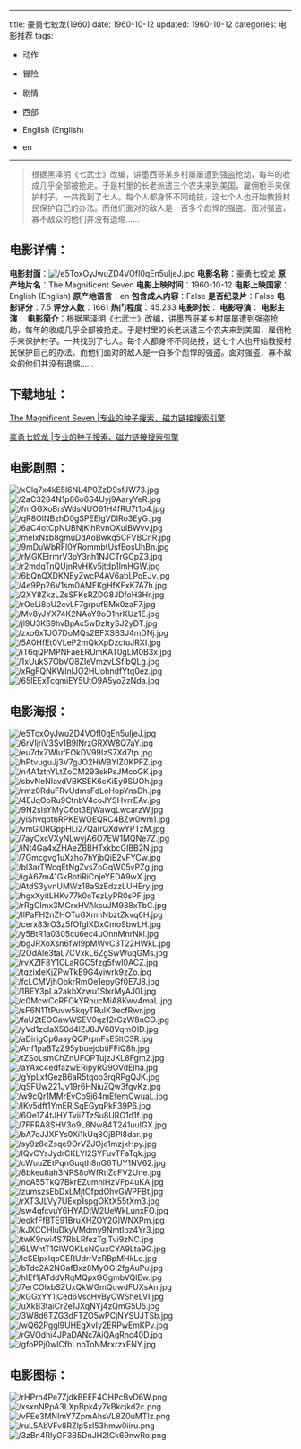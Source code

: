 
---
title: 豪勇七蛟龙(1960)
date: 1960-10-12
updated: 1960-10-12
categories: 电影推荐
tags:
- 动作
- 冒险
- 剧情
- 西部

- English (English)
- en
---


> 根据黑泽明《七武士》改编，讲墨西哥某乡村屡屡遭到强盗抢劫，每年的收成几乎全部被抢走。于是村里的长老派遣三个农夫来到美国，雇佣枪手来保护村子。一共找到了七人。每个人都身怀不同绝技，这七个人也开始教授村民保护自己的办法。而他们面对的敌人是一百多个彪悍的强盗。面对强盗，寡不敌众的他们并没有退缩……

## **电影详情**：

**电影封面**：<img src="https://image.tmdb.org/t/p/w200/e5ToxOyJwuZD4VOfI0qEn5uIjeJ.jpg" alt="/e5ToxOyJwuZD4VOfI0qEn5uIjeJ.jpg" title="/e5ToxOyJwuZD4VOfI0qEn5uIjeJ.jpg">
**电影名称**：豪勇七蛟龙
**原产地片名**：The Magnificent Seven
**电影上映时间**：1960-10-12
**电影上映国家**：English (English)
**原产地语言**：en
**包含成人内容**：False
**是否纪录片**：False
**电影评分**：7.5
**评分人数**：1661
**热门程度**：45.233
**电影时长**：
**电影导演**：
**电影主演**：
**电影简介**：根据黑泽明《七武士》改编，讲墨西哥某乡村屡屡遭到强盗抢劫，每年的收成几乎全部被抢走。于是村里的长老派遣三个农夫来到美国，雇佣枪手来保护村子。一共找到了七人。每个人都身怀不同绝技，这七个人也开始教授村民保护自己的办法。而他们面对的敌人是一百多个彪悍的强盗。面对强盗，寡不敌众的他们并没有退缩……

## **下载地址**：
[The Magnificent Seven |专业的种子搜索、磁力链接搜索引擎](https://movie.amd794.com:2083/?search=The%20Magnificent%20Seven&ordering=&mode=match_phrase&page_size=10&page=1)

[豪勇七蛟龙 |专业的种子搜索、磁力链接搜索引擎](https://movie.amd794.com:2083/?search=%E8%B1%AA%E5%8B%87%E4%B8%83%E8%9B%9F%E9%BE%99&ordering=&mode=match_phrase&page_size=10&page=1)
 

## **电影剧照**：
<img src="https://image.tmdb.org/t/p/original/xClq7x4kE5l6NL4P0ZzD9sfJW73.jpg" alt="/xClq7x4kE5l6NL4P0ZzD9sfJW73.jpg" title="/xClq7x4kE5l6NL4P0ZzD9sfJW73.jpg"><img src="https://image.tmdb.org/t/p/original/2aC3284N1p86o6S4Uyj9AaryYeR.jpg" alt="/2aC3284N1p86o6S4Uyj9AaryYeR.jpg" title="/2aC3284N1p86o6S4Uyj9AaryYeR.jpg"><img src="https://image.tmdb.org/t/p/original/fmGGXoBrsWdsNUO61H4fRU7t1p4.jpg" alt="/fmGGXoBrsWdsNUO61H4fRU7t1p4.jpg" title="/fmGGXoBrsWdsNUO61H4fRU7t1p4.jpg"><img src="https://image.tmdb.org/t/p/original/qR8OlNBzhD0gSPEElgVDlRo3EyG.jpg" alt="/qR8OlNBzhD0gSPEElgVDlRo3EyG.jpg" title="/qR8OlNBzhD0gSPEElgVDlRo3EyG.jpg"><img src="https://image.tmdb.org/t/p/original/6aC4otCpNUBNjKlhRvnOXuIBWvv.jpg" alt="/6aC4otCpNUBNjKlhRvnOXuIBWvv.jpg" title="/6aC4otCpNUBNjKlhRvnOXuIBWvv.jpg"><img src="https://image.tmdb.org/t/p/original/meIxNxb8gmuDdAoBwkq5CFVBCnR.jpg" alt="/meIxNxb8gmuDdAoBwkq5CFVBCnR.jpg" title="/meIxNxb8gmuDdAoBwkq5CFVBCnR.jpg"><img src="https://image.tmdb.org/t/p/original/9mDuWbRFl0YRommbtUsfBosUhBn.jpg" alt="/9mDuWbRFl0YRommbtUsfBosUhBn.jpg" title="/9mDuWbRFl0YRommbtUsfBosUhBn.jpg"><img src="https://image.tmdb.org/t/p/original/rMGKEIrmrV3pY3nh1NJCTrGCpZ3.jpg" alt="/rMGKEIrmrV3pY3nh1NJCTrGCpZ3.jpg" title="/rMGKEIrmrV3pY3nh1NJCTrGCpZ3.jpg"><img src="https://image.tmdb.org/t/p/original/r2mdqTnQUjnRvHKv5jtdp1lmHGW.jpg" alt="/r2mdqTnQUjnRvHKv5jtdp1lmHGW.jpg" title="/r2mdqTnQUjnRvHKv5jtdp1lmHGW.jpg"><img src="https://image.tmdb.org/t/p/original/6bQnQXDKNEyZwcP4AV6abLPqEJv.jpg" alt="/6bQnQXDKNEyZwcP4AV6abLPqEJv.jpg" title="/6bQnQXDKNEyZwcP4AV6abLPqEJv.jpg"><img src="https://image.tmdb.org/t/p/original/4e9Pp26V1sm0AMEKgHfKFxK7A7h.jpg" alt="/4e9Pp26V1sm0AMEKgHfKFxK7A7h.jpg" title="/4e9Pp26V1sm0AMEKgHfKFxK7A7h.jpg"><img src="https://image.tmdb.org/t/p/original/2XY8ZkzLZsSFKsRZDG8JDfoH3Hr.jpg" alt="/2XY8ZkzLZsSFKsRZDG8JDfoH3Hr.jpg" title="/2XY8ZkzLZsSFKsRZDG8JDfoH3Hr.jpg"><img src="https://image.tmdb.org/t/p/original/rOeLi8pU2cvLF7grpufBMx0zaF7.jpg" alt="/rOeLi8pU2cvLF7grpufBMx0zaF7.jpg" title="/rOeLi8pU2cvLF7grpufBMx0zaF7.jpg"><img src="https://image.tmdb.org/t/p/original/Mv8yJYX74K2NAoY9oD1hrKUz1E.jpg" alt="/Mv8yJYX74K2NAoY9oD1hrKUz1E.jpg" title="/Mv8yJYX74K2NAoY9oD1hrKUz1E.jpg"><img src="https://image.tmdb.org/t/p/original/jl9U3KS9hvBpAc5wDzItySJ2yDT.jpg" alt="/jl9U3KS9hvBpAc5wDzItySJ2yDT.jpg" title="/jl9U3KS9hvBpAc5wDzItySJ2yDT.jpg"><img src="https://image.tmdb.org/t/p/original/zxo6xTJO7DoMQs2BFXSB3J4mDNj.jpg" alt="/zxo6xTJO7DoMQs2BFXSB3J4mDNj.jpg" title="/zxo6xTJO7DoMQs2BFXSB3J4mDNj.jpg"><img src="https://image.tmdb.org/t/p/original/5A0HfEt0VLeP2mQkXpDzctuJRXI.jpg" alt="/5A0HfEt0VLeP2mQkXpDzctuJRXI.jpg" title="/5A0HfEt0VLeP2mQkXpDzctuJRXI.jpg"><img src="https://image.tmdb.org/t/p/original/iT6qQPMPNFaeERUmKAT0gLM0B3x.jpg" alt="/iT6qQPMPNFaeERUmKAT0gLM0B3x.jpg" title="/iT6qQPMPNFaeERUmKAT0gLM0B3x.jpg"><img src="https://image.tmdb.org/t/p/original/1xUukS7ObVQ8ZIeVmzvLSflbQLg.jpg" alt="/1xUukS7ObVQ8ZIeVmzvLSflbQLg.jpg" title="/1xUukS7ObVQ8ZIeVmzvLSflbQLg.jpg"><img src="https://image.tmdb.org/t/p/original/xRgFQNKWInlJO2HUohndfYtq0ez.jpg" alt="/xRgFQNKWInlJO2HUohndfYtq0ez.jpg" title="/xRgFQNKWInlJO2HUohndfYtq0ez.jpg"><img src="https://image.tmdb.org/t/p/original/65lEExTcqmiEY5UtO9A5yoZzNda.jpg" alt="/65lEExTcqmiEY5UtO9A5yoZzNda.jpg" title="/65lEExTcqmiEY5UtO9A5yoZzNda.jpg">

## **电影海报**：
<img src="https://image.tmdb.org/t/p/original/e5ToxOyJwuZD4VOfI0qEn5uIjeJ.jpg" alt="/e5ToxOyJwuZD4VOfI0qEn5uIjeJ.jpg" title="/e5ToxOyJwuZD4VOfI0qEn5uIjeJ.jpg"><img src="https://image.tmdb.org/t/p/original/6rVIjriV3Sv1B9INrzGRXW8Q7aY.jpg" alt="/6rVIjriV3Sv1B9INrzGRXW8Q7aY.jpg" title="/6rVIjriV3Sv1B9INrzGRXW8Q7aY.jpg"><img src="https://image.tmdb.org/t/p/original/eu7dxZWlufFOkDV99IzS7Xd7tp.jpg" alt="/eu7dxZWlufFOkDV99IzS7Xd7tp.jpg" title="/eu7dxZWlufFOkDV99IzS7Xd7tp.jpg"><img src="https://image.tmdb.org/t/p/original/hPtvuguJj3V7gJO2HWBYlZ0KPFZ.jpg" alt="/hPtvuguJj3V7gJO2HWBYlZ0KPFZ.jpg" title="/hPtvuguJj3V7gJO2HWBYlZ0KPFZ.jpg"><img src="https://image.tmdb.org/t/p/original/n4A1ztnYLtZoCM293skPsJMcoGK.jpg" alt="/n4A1ztnYLtZoCM293skPsJMcoGK.jpg" title="/n4A1ztnYLtZoCM293skPsJMcoGK.jpg"><img src="https://image.tmdb.org/t/p/original/sbvNeNIavdVBKSEK6cKiEy9SUOh.jpg" alt="/sbvNeNIavdVBKSEK6cKiEy9SUOh.jpg" title="/sbvNeNIavdVBKSEK6cKiEy9SUOh.jpg"><img src="https://image.tmdb.org/t/p/original/rmz0RduFRvUdmsFdLoHopYnsDh.jpg" alt="/rmz0RduFRvUdmsFdLoHopYnsDh.jpg" title="/rmz0RduFRvUdmsFdLoHopYnsDh.jpg"><img src="https://image.tmdb.org/t/p/original/4EJqOoRu9CtnbV4coJYSHvrrEAv.jpg" alt="/4EJqOoRu9CtnbV4coJYSHvrrEAv.jpg" title="/4EJqOoRu9CtnbV4coJYSHvrrEAv.jpg"><img src="https://image.tmdb.org/t/p/original/9N2sIsYMyC6ot3EjWawqLwcarzW.jpg" alt="/9N2sIsYMyC6ot3EjWawqLwcarzW.jpg" title="/9N2sIsYMyC6ot3EjWawqLwcarzW.jpg"><img src="https://image.tmdb.org/t/p/original/yiShvqbt6RPKEWOEQRC4BZw0wm1.jpg" alt="/yiShvqbt6RPKEWOEQRC4BZw0wm1.jpg" title="/yiShvqbt6RPKEWOEQRC4BZw0wm1.jpg"><img src="https://image.tmdb.org/t/p/original/vmGl0RGppHLi27QaIrQXdwYPTzM.jpg" alt="/vmGl0RGppHLi27QaIrQXdwYPTzM.jpg" title="/vmGl0RGppHLi27QaIrQXdwYPTzM.jpg"><img src="https://image.tmdb.org/t/p/original/7ayOxcVXyNLwyjA6O7EW1MQNe7Z.jpg" alt="/7ayOxcVXyNLwyjA6O7EW1MQNe7Z.jpg" title="/7ayOxcVXyNLwyjA6O7EW1MQNe7Z.jpg"><img src="https://image.tmdb.org/t/p/original/iNt4Ga4xZHAeZBBHTxkbcGIBB2N.jpg" alt="/iNt4Ga4xZHAeZBBHTxkbcGIBB2N.jpg" title="/iNt4Ga4xZHAeZBBHTxkbcGIBB2N.jpg"><img src="https://image.tmdb.org/t/p/original/7Gmcgvg1uXzho7hYjbQiE2vFYCw.jpg" alt="/7Gmcgvg1uXzho7hYjbQiE2vFYCw.jpg" title="/7Gmcgvg1uXzho7hYjbQiE2vFYCw.jpg"><img src="https://image.tmdb.org/t/p/original/bl3arTWcqEtNgZvsZoGqW05vPZg.jpg" alt="/bl3arTWcqEtNgZvsZoGqW05vPZg.jpg" title="/bl3arTWcqEtNgZvsZoGqW05vPZg.jpg"><img src="https://image.tmdb.org/t/p/original/igA67m41GkBotiRiCnjeYEDA9wX.jpg" alt="/igA67m41GkBotiRiCnjeYEDA9wX.jpg" title="/igA67m41GkBotiRiCnjeYEDA9wX.jpg"><img src="https://image.tmdb.org/t/p/original/AtdS3yvnUMWz18aSzEdzzLUHEry.jpg" alt="/AtdS3yvnUMWz18aSzEdzzLUHEry.jpg" title="/AtdS3yvnUMWz18aSzEdzzLUHEry.jpg"><img src="https://image.tmdb.org/t/p/original/hgxXyitLHKv77k0oTezLyPR0sPF.jpg" alt="/hgxXyitLHKv77k0oTezLyPR0sPF.jpg" title="/hgxXyitLHKv77k0oTezLyPR0sPF.jpg"><img src="https://image.tmdb.org/t/p/original/rRgCImx3MCrxHVAksuJM938xTbC.jpg" alt="/rRgCImx3MCrxHVAksuJM938xTbC.jpg" title="/rRgCImx3MCrxHVAksuJM938xTbC.jpg"><img src="https://image.tmdb.org/t/p/original/llPaFH2nZHOTuGXmnNbztZkvq6H.jpg" alt="/llPaFH2nZHOTuGXmnNbztZkvq6H.jpg" title="/llPaFH2nZHOTuGXmnNbztZkvq6H.jpg"><img src="https://image.tmdb.org/t/p/original/cerx83rO3z5fOfgIXDxCmo9bwLH.jpg" alt="/cerx83rO3z5fOfgIXDxCmo9bwLH.jpg" title="/cerx83rO3z5fOfgIXDxCmo9bwLH.jpg"><img src="https://image.tmdb.org/t/p/original/y5BtR1a0305cu6ec4uOnnMnrNkl.jpg" alt="/y5BtR1a0305cu6ec4uOnnMnrNkl.jpg" title="/y5BtR1a0305cu6ec4uOnnMnrNkl.jpg"><img src="https://image.tmdb.org/t/p/original/bgJRXoXsn6fwI9pMWvC3T22HWkL.jpg" alt="/bgJRXoXsn6fwI9pMWvC3T22HWkL.jpg" title="/bgJRXoXsn6fwI9pMWvC3T22HWkL.jpg"><img src="https://image.tmdb.org/t/p/original/2OdAle3taL7CVxkL6ZgSwWuqGMs.jpg" alt="/2OdAle3taL7CVxkL6ZgSwWuqGMs.jpg" title="/2OdAle3taL7CVxkL6ZgSwWuqGMs.jpg"><img src="https://image.tmdb.org/t/p/original/rvXZIF8Y1OLaRGC5fzg5fwI0ACZ.jpg" alt="/rvXZIF8Y1OLaRGC5fzg5fwI0ACZ.jpg" title="/rvXZIF8Y1OLaRGC5fzg5fwI0ACZ.jpg"><img src="https://image.tmdb.org/t/p/original/tqzixIeKjZPwTkE9G4yiwrk9zZo.jpg" alt="/tqzixIeKjZPwTkE9G4yiwrk9zZo.jpg" title="/tqzixIeKjZPwTkE9G4yiwrk9zZo.jpg"><img src="https://image.tmdb.org/t/p/original/fcLCMVjhObkrRmOe1epyGf0E7J8.jpg" alt="/fcLCMVjhObkrRmOe1epyGf0E7J8.jpg" title="/fcLCMVjhObkrRmOe1epyGf0E7J8.jpg"><img src="https://image.tmdb.org/t/p/original/1BEY3pLa2akbXzwu1SlxrMyAJ0I.jpg" alt="/1BEY3pLa2akbXzwu1SlxrMyAJ0I.jpg" title="/1BEY3pLa2akbXzwu1SlxrMyAJ0I.jpg"><img src="https://image.tmdb.org/t/p/original/c0McwCcRFOkYRnucMiA8Kwv4maL.jpg" alt="/c0McwCcRFOkYRnucMiA8Kwv4maL.jpg" title="/c0McwCcRFOkYRnucMiA8Kwv4maL.jpg"><img src="https://image.tmdb.org/t/p/original/sF6N1TtPuvw5kqyTRuIK3ecfRwr.jpg" alt="/sF6N1TtPuvw5kqyTRuIK3ecfRwr.jpg" title="/sF6N1TtPuvw5kqyTRuIK3ecfRwr.jpg"><img src="https://image.tmdb.org/t/p/original/faU2tEOGawWSEV0qz12rGzW8nCO.jpg" alt="/faU2tEOGawWSEV0qz12rGzW8nCO.jpg" title="/faU2tEOGawWSEV0qz12rGzW8nCO.jpg"><img src="https://image.tmdb.org/t/p/original/yVd1zcIaX50d4lZJ8JV68VqmOID.jpg" alt="/yVd1zcIaX50d4lZJ8JV68VqmOID.jpg" title="/yVd1zcIaX50d4lZJ8JV68VqmOID.jpg"><img src="https://image.tmdb.org/t/p/original/aDirigCp6aayQQPrpnFsE5ltC3R.jpg" alt="/aDirigCp6aayQQPrpnFsE5ltC3R.jpg" title="/aDirigCp6aayQQPrpnFsE5ltC3R.jpg"><img src="https://image.tmdb.org/t/p/original/Anf1paBTzZ95ybuejobtiFFiQ8h.jpg" alt="/Anf1paBTzZ95ybuejobtiFFiQ8h.jpg" title="/Anf1paBTzZ95ybuejobtiFFiQ8h.jpg"><img src="https://image.tmdb.org/t/p/original/tZSoLsmChZnUFOPTujzJKL8Fgm2.jpg" alt="/tZSoLsmChZnUFOPTujzJKL8Fgm2.jpg" title="/tZSoLsmChZnUFOPTujzJKL8Fgm2.jpg"><img src="https://image.tmdb.org/t/p/original/aYAxc4edfazwERipyRG9OVdEIha.jpg" alt="/aYAxc4edfazwERipyRG9OVdEIha.jpg" title="/aYAxc4edfazwERipyRG9OVdEIha.jpg"><img src="https://image.tmdb.org/t/p/original/gYpLxfGezB6aR5tqoo3rqRPgQJK.jpg" alt="/gYpLxfGezB6aR5tqoo3rqRPgQJK.jpg" title="/gYpLxfGezB6aR5tqoo3rqRPgQJK.jpg"><img src="https://image.tmdb.org/t/p/original/qSFUw221Jv19r6HNiuZQw3fgvKz.jpg" alt="/qSFUw221Jv19r6HNiuZQw3fgvKz.jpg" title="/qSFUw221Jv19r6HNiuZQw3fgvKz.jpg"><img src="https://image.tmdb.org/t/p/original/w9cQr1MMrEvCo9j64mEfemCwuaL.jpg" alt="/w9cQr1MMrEvCo9j64mEfemCwuaL.jpg" title="/w9cQr1MMrEvCo9j64mEfemCwuaL.jpg"><img src="https://image.tmdb.org/t/p/original/IKv5dft1YmERjSqEGyqPkF39P6.jpg" alt="/IKv5dft1YmERjSqEGyqPkF39P6.jpg" title="/IKv5dft1YmERjSqEGyqPkF39P6.jpg"><img src="https://image.tmdb.org/t/p/original/6Qe1Z4tJHYTvii7TzSu8URO1d1f.jpg" alt="/6Qe1Z4tJHYTvii7TzSu8URO1d1f.jpg" title="/6Qe1Z4tJHYTvii7TzSu8URO1d1f.jpg"><img src="https://image.tmdb.org/t/p/original/7FFRA8SHV3o9L8Nw84T241uuIGX.jpg" alt="/7FFRA8SHV3o9L8Nw84T241uuIGX.jpg" title="/7FFRA8SHV3o9L8Nw84T241uuIGX.jpg"><img src="https://image.tmdb.org/t/p/original/bA7qJJXFYs0Xi1kUq8CjBPl8dar.jpg" alt="/bA7qJJXFYs0Xi1kUq8CjBPl8dar.jpg" title="/bA7qJJXFYs0Xi1kUq8CjBPl8dar.jpg"><img src="https://image.tmdb.org/t/p/original/sy9z8eZsqe9OrVZJOje1mzjxHpy.jpg" alt="/sy9z8eZsqe9OrVZJOje1mzjxHpy.jpg" title="/sy9z8eZsqe9OrVZJOje1mzjxHpy.jpg"><img src="https://image.tmdb.org/t/p/original/lQvCYsJydrCKLYl2SYFuvTFaTqk.jpg" alt="/lQvCYsJydrCKLYl2SYFuvTFaTqk.jpg" title="/lQvCYsJydrCKLYl2SYFuvTFaTqk.jpg"><img src="https://image.tmdb.org/t/p/original/cWuuZEtPqnGuqth8nG6TUY1NV62.jpg" alt="/cWuuZEtPqnGuqth8nG6TUY1NV62.jpg" title="/cWuuZEtPqnGuqth8nG6TUY1NV62.jpg"><img src="https://image.tmdb.org/t/p/original/8bkeu8ah3NPS8oWfRtiZcFV2Une.jpg" alt="/8bkeu8ah3NPS8oWfRtiZcFV2Une.jpg" title="/8bkeu8ah3NPS8oWfRtiZcFV2Une.jpg"><img src="https://image.tmdb.org/t/p/original/ncA55TkQ7BkrEZumniHzVFp4uKA.jpg" alt="/ncA55TkQ7BkrEZumniHzVFp4uKA.jpg" title="/ncA55TkQ7BkrEZumniHzVFp4uKA.jpg"><img src="https://image.tmdb.org/t/p/original/zumszsEbDxLMjtOfpdOhvGWPFBt.jpg" alt="/zumszsEbDxLMjtOfpdOhvGWPFBt.jpg" title="/zumszsEbDxLMjtOfpdOhvGWPFBt.jpg"><img src="https://image.tmdb.org/t/p/original/rXT3JLVy7UExp1spgOKtX55tXm3.jpg" alt="/rXT3JLVy7UExp1spgOKtX55tXm3.jpg" title="/rXT3JLVy7UExp1spgOKtX55tXm3.jpg"><img src="https://image.tmdb.org/t/p/original/sw4qfcvuY6HYADtW2UeWkLunxFO.jpg" alt="/sw4qfcvuY6HYADtW2UeWkLunxFO.jpg" title="/sw4qfcvuY6HYADtW2UeWkLunxFO.jpg"><img src="https://image.tmdb.org/t/p/original/eqkfFfBTE91BruXHZOY2GlWNXPm.jpg" alt="/eqkfFfBTE91BruXHZOY2GlWNXPm.jpg" title="/eqkfFfBTE91BruXHZOY2GlWNXPm.jpg"><img src="https://image.tmdb.org/t/p/original/kJXCCHluDkyVMdmy9NmtIpz4Yr3.jpg" alt="/kJXCCHluDkyVMdmy9NmtIpz4Yr3.jpg" title="/kJXCCHluDkyVMdmy9NmtIpz4Yr3.jpg"><img src="https://image.tmdb.org/t/p/original/twK9rwi4S7RbLRfezTgiTvi9zNC.jpg" alt="/twK9rwi4S7RbLRfezTgiTvi9zNC.jpg" title="/twK9rwi4S7RbLRfezTgiTvi9zNC.jpg"><img src="https://image.tmdb.org/t/p/original/6LWntT1GlWQKLsNGuxCYA9Lta9G.jpg" alt="/6LWntT1GlWQKLsNGuxCYA9Lta9G.jpg" title="/6LWntT1GlWQKLsNGuxCYA9Lta9G.jpg"><img src="https://image.tmdb.org/t/p/original/lcSEIpxlqoCERUdrrVzRBpMHkLo.jpg" alt="/lcSEIpxlqoCERUdrrVzRBpMHkLo.jpg" title="/lcSEIpxlqoCERUdrrVzRBpMHkLo.jpg"><img src="https://image.tmdb.org/t/p/original/bTdc2A2NGafBxz8MyOGI2fgAuPu.jpg" alt="/bTdc2A2NGafBxz8MyOGI2fgAuPu.jpg" title="/bTdc2A2NGafBxz8MyOGI2fgAuPu.jpg"><img src="https://image.tmdb.org/t/p/original/hIEf1jATddVRqMQpxGGgmbVQIEw.jpg" alt="/hIEf1jATddVRqMQpxGGgmbVQIEw.jpg" title="/hIEf1jATddVRqMQpxGGgmbVQIEw.jpg"><img src="https://image.tmdb.org/t/p/original/7erCOIxbSZUxQkWGmQowdFUXsAn.jpg" alt="/7erCOIxbSZUxQkWGmQowdFUXsAn.jpg" title="/7erCOIxbSZUxQkWGmQowdFUXsAn.jpg"><img src="https://image.tmdb.org/t/p/original/kGGxYY1jCed6VsoHvByCWSheLVI.jpg" alt="/kGGxYY1jCed6VsoHvByCWSheLVI.jpg" title="/kGGxYY1jCed6VsoHvByCWSheLVI.jpg"><img src="https://image.tmdb.org/t/p/original/uXkB3taiCr2e1JXqNYj4zQmG5U5.jpg" alt="/uXkB3taiCr2e1JXqNYj4zQmG5U5.jpg" title="/uXkB3taiCr2e1JXqNYj4zQmG5U5.jpg"><img src="https://image.tmdb.org/t/p/original/3W8d6TZG3dFTZO5wPCjNYSUJTSb.jpg" alt="/3W8d6TZG3dFTZO5wPCjNYSUJTSb.jpg" title="/3W8d6TZG3dFTZO5wPCjNYSUJTSb.jpg"><img src="https://image.tmdb.org/t/p/original/wQ62Pggl9UHEgXvIy2ERPwEmKPv.jpg" alt="/wQ62Pggl9UHEgXvIy2ERPwEmKPv.jpg" title="/wQ62Pggl9UHEgXvIy2ERPwEmKPv.jpg"><img src="https://image.tmdb.org/t/p/original/rGVOdhi4JPaDANc7AiQAgRnc40D.jpg" alt="/rGVOdhi4JPaDANc7AiQAgRnc40D.jpg" title="/rGVOdhi4JPaDANc7AiQAgRnc40D.jpg"><img src="https://image.tmdb.org/t/p/original/gfoPPj0wICfhLnbToNMrxrzxENY.jpg" alt="/gfoPPj0wICfhLnbToNMrxrzxENY.jpg" title="/gfoPPj0wICfhLnbToNMrxrzxENY.jpg">

## **电影图标**：
<img src="https://image.tmdb.org/t/p/original/rHPrh4Pe7ZjdkBEEF4OHPcBvD6W.png" alt="/rHPrh4Pe7ZjdkBEEF4OHPcBvD6W.png" title="/rHPrh4Pe7ZjdkBEEF4OHPcBvD6W.png"><img src="https://image.tmdb.org/t/p/original/xsxnNPpA3LXpBpk4y7kBkcjkd2c.png" alt="/xsxnNPpA3LXpBpk4y7kBkcjkd2c.png" title="/xsxnNPpA3LXpBpk4y7kBkcjkd2c.png"><img src="https://image.tmdb.org/t/p/original/vFEe3MNImY7ZpmAhsVL8Z0uMTIz.png" alt="/vFEe3MNImY7ZpmAhsVL8Z0uMTIz.png" title="/vFEe3MNImY7ZpmAhsVL8Z0uMTIz.png"><img src="https://image.tmdb.org/t/p/original/ruL5AbVFv8RZlp5xI53hmw0iiru.png" alt="/ruL5AbVFv8RZlp5xI53hmw0iiru.png" title="/ruL5AbVFv8RZlp5xI53hmw0iiru.png"><img src="https://image.tmdb.org/t/p/original/3zBn4RlyGF3B5DnJH2ICk69nwRo.png" alt="/3zBn4RlyGF3B5DnJH2ICk69nwRo.png" title="/3zBn4RlyGF3B5DnJH2ICk69nwRo.png">
